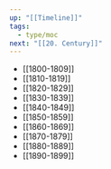 ```yaml
---
up: "[[Timeline]]"
tags:
  - type/moc
next: "[[20. Century]]"
---
```

- [[1800-1809]]
- [[1810-1819]]
- [[1820-1829]]
- [[1830-1839]]
- [[1840-1849]]
- [[1850-1859]]
- [[1860-1869]]
- [[1870-1879]]
- [[1880-1889]]
- [[1890-1899]]